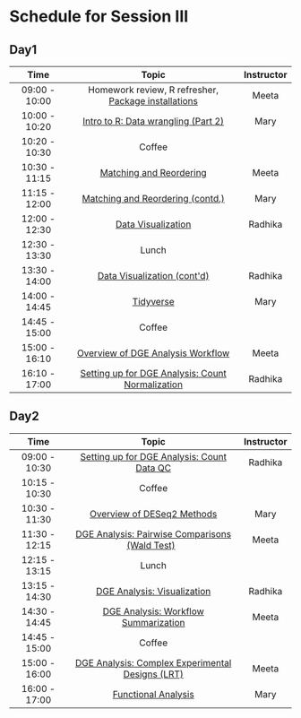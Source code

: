 # Schedule for Session III

## Day1

| Time |  Topic  | Instructor |
|:-----------:|:----------:|:--------:|
| 09:00 - 10:00 | Homework review, R refresher, [Package installations](https://hbctraining.github.io/Intro-to-R-with-DGE/#packages-to-be-installed) | Meeta |
| 10:00 - 10:20 | [Intro to R: Data wrangling (Part 2)](https://hbctraining.github.io/Intro-to-R/lessons/05_introR-data-wrangling2.html) | Mary |
| 10:20 - 10:30 | Coffee  |  |
| 10:30 - 11:15 | [Matching and Reordering](https://hbctraining.github.io/Intro-to-R/lessons/matching_shortened.html) | Meeta |
| 11:15 - 12:00 | [Matching and Reordering (contd.)](https://hbctraining.github.io/Intro-to-R/lessons/matching_shortened.html) | Mary |
| 12:00 - 12:30 | [Data Visualization](https://hbctraining.github.io/Intro-to-R/lessons/08_ggplot2.html) | Radhika |
| 12:30 - 13:30 | Lunch |  |
| 13:30 - 14:00 | [Data Visualization (cont'd)](https://hbctraining.github.io/Intro-to-R/lessons/08_ggplot2.html) | Radhika |
| 14:00 - 14:45 | [Tidyverse](https://hbctraining.github.io/Intro-to-R/lessons/07_intro_tidyverse.html) | Mary |
| 14:45 - 15:00 | Coffee  |
| 15:00 - 16:10 | [Overview of DGE Analysis Workflow](https://hbctraining.github.io/DGE_workshop_salmon/lessons/01_DGE_setup_and_overview.html) | Meeta |
| 16:10 - 17:00 | [Setting up for DGE Analysis: Count Normalization](https://hbctraining.github.io/DGE_workshop_salmon/lessons/02_DGE_count_normalization.html) | Radhika |


## Day2

| Time |  Topic  | Instructor |
|:-----------:|:----------:|:--------:|
| 09:00 - 10:30 | [Setting up for DGE Analysis: Count Data QC]() | Radhika |
| 10:15 - 10:30 | Coffee | |
| 10:30 - 11:30 | [Overview of DESeq2 Methods]() | Mary |
| 11:30 - 12:15 | [DGE Analysis: Pairwise Comparisons (Wald Test)]()   | Meeta |
| 12:15 - 13:15 | Lunch |  |
| 13:15 - 14:30 | [DGE Analysis: Visualization]() | Radhika |
| 14:30 - 14:45 | [DGE Analysis: Workflow Summarization]() | Meeta |
| 14:45 - 15:00 | Coffee  |  |
| 15:00 - 16:00 | [DGE Analysis: Complex Experimental Designs (LRT)]() | Meeta |
| 16:00 - 17:00 | [Functional Analysis]() | Mary |

